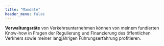 ```yaml
---
title: "Mandate"
header_menu: false
---
```

**Verwaltungsräte** von Verkehrsunternehmen können von meinem fundierten Know-how in Fragen der Regulierung und Finanzierung des öffentlichen Verkhers sowie meiner langjährigen Führungserfahrung profitieren.
